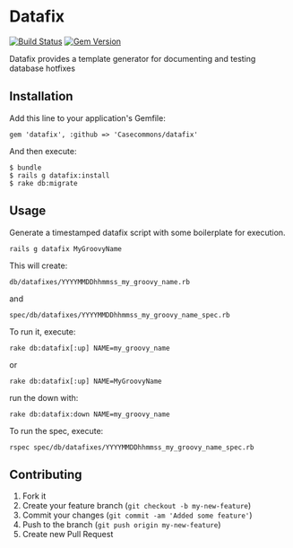 # Datafix

[![Build Status](https://secure.travis-ci.org/Casecommons/datafix.svg?branch=master)](https://travis-ci.org/Casecommons/datafix)
[![Gem Version](https://img.shields.io/gem/v/datafix.svg?style=flat)](https://rubygems.org/gems/datafix)

Datafix provides a template generator for documenting and testing database hotfixes

## Installation

Add this line to your application's Gemfile:

    gem 'datafix', :github => 'Casecommons/datafix'

And then execute:

    $ bundle
    $ rails g datafix:install
    $ rake db:migrate

## Usage

Generate a timestamped datafix script with some boilerplate for execution.

    rails g datafix MyGroovyName

This will create:

    db/datafixes/YYYYMMDDhhmmss_my_groovy_name.rb

and

    spec/db/datafixes/YYYYMMDDhhmmss_my_groovy_name_spec.rb

To run it, execute:

    rake db:datafix[:up] NAME=my_groovy_name

or

    rake db:datafix[:up] NAME=MyGroovyName

run the down with:

    rake db:datafix:down NAME=my_groovy_name

To run the spec, execute:

    rspec spec/db/datafixes/YYYYMMDDhhmmss_my_groovy_name_spec.rb

## Contributing

1. Fork it
2. Create your feature branch (`git checkout -b my-new-feature`)
3. Commit your changes (`git commit -am 'Added some feature'`)
4. Push to the branch (`git push origin my-new-feature`)
5. Create new Pull Request

